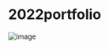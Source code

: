 # 2022portfolio

![image](https://user-images.githubusercontent.com/21057939/155575762-490ad452-818e-436d-a29a-bfbbc06b9160.png)

